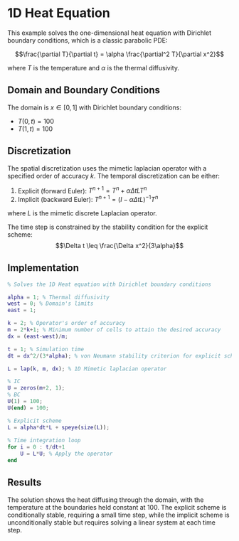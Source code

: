 # 1D Heat Equation

This example solves the one-dimensional heat equation with Dirichlet boundary conditions, which is a classic parabolic PDE:

$$\frac{\partial T}{\partial t} = \alpha \frac{\partial^2 T}{\partial x^2}$$

where $T$ is the temperature and $\alpha$ is the thermal diffusivity.

## Domain and Boundary Conditions

The domain is $x \in [0, 1]$ with Dirichlet boundary conditions:
- $T(0, t) = 100$
- $T(1, t) = 100$

## Discretization

The spatial discretization uses the mimetic laplacian operator with a specified order of accuracy $k$. The temporal discretization can be either:
1. Explicit (forward Euler): $T^{n+1} = T^n + \alpha \Delta t L T^n$
2. Implicit (backward Euler): $T^{n+1} = (I - \alpha \Delta t L)^{-1} T^n$

where $L$ is the mimetic discrete Laplacian operator.

The time step is constrained by the stability condition for the explicit scheme:
$$\Delta t \leq \frac{\Delta x^2}{3\alpha}$$

## Implementation

```matlab
% Solves the 1D Heat equation with Dirichlet boundary conditions

alpha = 1; % Thermal diffusivity
west = 0; % Domain's limits
east = 1;

k = 2; % Operator's order of accuracy
m = 2*k+1; % Minimum number of cells to attain the desired accuracy
dx = (east-west)/m;

t = 1; % Simulation time
dt = dx^2/(3*alpha); % von Neumann stability criterion for explicit scheme

L = lap(k, m, dx); % 1D Mimetic laplacian operator

% IC
U = zeros(m+2, 1);
% BC
U(1) = 100;
U(end) = 100;

% Explicit scheme
L = alpha*dt*L + speye(size(L));
    
% Time integration loop
for i = 0 : t/dt+1
    U = L*U; % Apply the operator
end
```

## Results

The solution shows the heat diffusing through the domain, with the temperature at the boundaries held constant at 100. The explicit scheme is conditionally stable, requiring a small time step, while the implicit scheme is unconditionally stable but requires solving a linear system at each time step. 